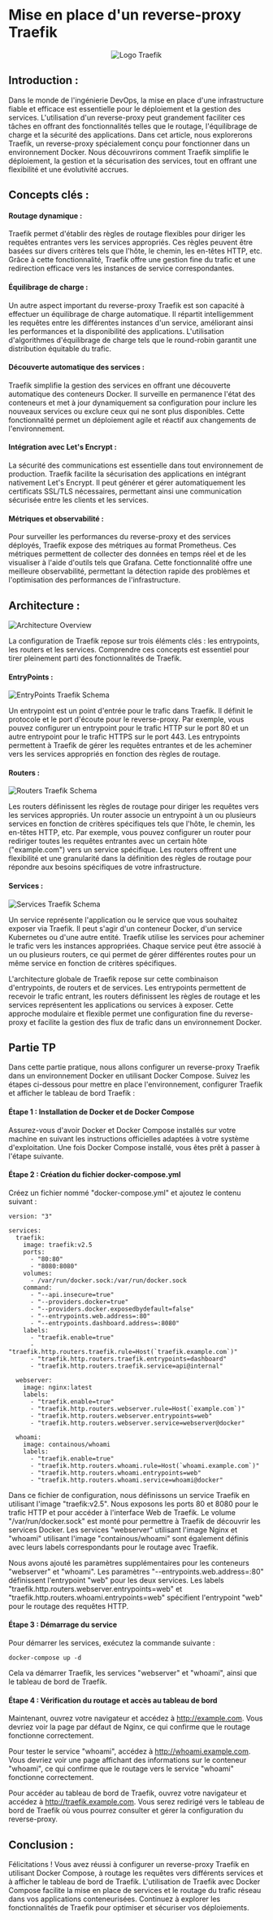 # Mise en place d'un reverse-proxy Traefik

<p align="center">
  <img src="images/logo/docker-traefik.png" alt="Logo Traefik">
</p>

## Introduction :

Dans le monde de l'ingénierie DevOps, la mise en place d'une infrastructure fiable et efficace est essentielle pour le déploiement et la gestion des services. L'utilisation d'un reverse-proxy peut grandement faciliter ces tâches en offrant des fonctionnalités telles que le routage, l'équilibrage de charge et la sécurité des applications. Dans cet article, nous explorerons Traefik, un reverse-proxy spécialement conçu pour fonctionner dans un environnement Docker. Nous découvrirons comment Traefik simplifie le déploiement, la gestion et la sécurisation des services, tout en offrant une flexibilité et une évolutivité accrues.


## Concepts clés :

#### Routage dynamique :
Traefik permet d'établir des règles de routage flexibles pour diriger les requêtes entrantes vers les services appropriés. Ces règles peuvent être basées sur divers critères tels que l'hôte, le chemin, les en-têtes HTTP, etc. Grâce à cette fonctionnalité, Traefik offre une gestion fine du trafic et une redirection efficace vers les instances de service correspondantes.

#### Équilibrage de charge :
Un autre aspect important du reverse-proxy Traefik est son capacité à effectuer un équilibrage de charge automatique. Il répartit intelligemment les requêtes entre les différentes instances d'un service, améliorant ainsi les performances et la disponibilité des applications. L'utilisation d'algorithmes d'équilibrage de charge tels que le round-robin garantit une distribution équitable du trafic.

#### Découverte automatique des services :
Traefik simplifie la gestion des services en offrant une découverte automatique des conteneurs Docker. Il surveille en permanence l'état des conteneurs et met à jour dynamiquement sa configuration pour inclure les nouveaux services ou exclure ceux qui ne sont plus disponibles. Cette fonctionnalité permet un déploiement agile et réactif aux changements de l'environnement.

#### Intégration avec Let's Encrypt :
La sécurité des communications est essentielle dans tout environnement de production. Traefik facilite la sécurisation des applications en intégrant nativement Let's Encrypt. Il peut générer et gérer automatiquement les certificats SSL/TLS nécessaires, permettant ainsi une communication sécurisée entre les clients et les services.

#### Métriques et observabilité :
Pour surveiller les performances du reverse-proxy et des services déployés, Traefik expose des métriques au format Prometheus. Ces métriques permettent de collecter des données en temps réel et de les visualiser à l'aide d'outils tels que Grafana. Cette fonctionnalité offre une meilleure observabilité, permettant la détection rapide des problèmes et l'optimisation des performances de l'infrastructure.


## Architecture :

![Architecture Overview](images/schemas/architecture-overview.png)

La configuration de Traefik repose sur trois éléments clés : les entrypoints, les routers et les services. Comprendre ces concepts est essentiel pour tirer pleinement parti des fonctionnalités de Traefik.

#### EntryPoints :

![EntryPoints Traefik Schema](images/schemas/entrypoints.png)

Un entrypoint est un point d'entrée pour le trafic dans Traefik. Il définit le protocole et le port d'écoute pour le reverse-proxy. Par exemple, vous pouvez configurer un entrypoint pour le trafic HTTP sur le port 80 et un autre entrypoint pour le trafic HTTPS sur le port 443. Les entrypoints permettent à Traefik de gérer les requêtes entrantes et de les acheminer vers les services appropriés en fonction des règles de routage.

#### Routers :

![Routers Traefik Schema](images/schemas/routers.png)

Les routers définissent les règles de routage pour diriger les requêtes vers les services appropriés. Un router associe un entrypoint à un ou plusieurs services en fonction de critères spécifiques tels que l'hôte, le chemin, les en-têtes HTTP, etc. Par exemple, vous pouvez configurer un router pour rediriger toutes les requêtes entrantes avec un certain hôte ("example.com") vers un service spécifique. Les routers offrent une flexibilité et une granularité dans la définition des règles de routage pour répondre aux besoins spécifiques de votre infrastructure.

#### Services :

![Services Traefik Schema](images/schemas/services.png)

Un service représente l'application ou le service que vous souhaitez exposer via Traefik. Il peut s'agir d'un conteneur Docker, d'un service Kubernetes ou d'une autre entité. Traefik utilise les services pour acheminer le trafic vers les instances appropriées. Chaque service peut être associé à un ou plusieurs routers, ce qui permet de gérer différentes routes pour un même service en fonction de critères spécifiques.

L'architecture globale de Traefik repose sur cette combinaison d'entrypoints, de routers et de services. Les entrypoints permettent de recevoir le trafic entrant, les routers définissent les règles de routage et les services représentent les applications ou services à exposer. Cette approche modulaire et flexible permet une configuration fine du reverse-proxy et facilite la gestion des flux de trafic dans un environnement Docker.


## Partie TP

Dans cette partie pratique, nous allons configurer un reverse-proxy Traefik dans un environnement Docker en utilisant Docker Compose. Suivez les étapes ci-dessous pour mettre en place l'environnement, configurer Traefik et afficher le tableau de bord Traefik :

#### Étape 1 : Installation de Docker et de Docker Compose
Assurez-vous d'avoir Docker et Docker Compose installés sur votre machine en suivant les instructions officielles adaptées à votre système d'exploitation. Une fois Docker Compose installé, vous êtes prêt à passer à l'étape suivante.

#### Étape 2 : Création du fichier docker-compose.yml
Créez un fichier nommé "docker-compose.yml" et ajoutez le contenu suivant :

```
version: "3"

services:
  traefik:
    image: traefik:v2.5
    ports:
      - "80:80"
      - "8080:8080"
    volumes:
      - /var/run/docker.sock:/var/run/docker.sock
    command:
      - "--api.insecure=true"
      - "--providers.docker=true"
      - "--providers.docker.exposedbydefault=false"
      - "--entrypoints.web.address=:80"
      - "--entrypoints.dashboard.address=:8080"
    labels:
      - "traefik.enable=true"
      - "traefik.http.routers.traefik.rule=Host(`traefik.example.com`)"
      - "traefik.http.routers.traefik.entrypoints=dashboard"
      - "traefik.http.routers.traefik.service=api@internal"

  webserver:
    image: nginx:latest
    labels:
      - "traefik.enable=true"
      - "traefik.http.routers.webserver.rule=Host(`example.com`)"
      - "traefik.http.routers.webserver.entrypoints=web"
      - "traefik.http.routers.webserver.service=webserver@docker"

  whoami:
    image: containous/whoami
    labels:
      - "traefik.enable=true"
      - "traefik.http.routers.whoami.rule=Host(`whoami.example.com`)"
      - "traefik.http.routers.whoami.entrypoints=web"
      - "traefik.http.routers.whoami.service=whoami@docker"
```

Dans ce fichier de configuration, nous définissons un service Traefik en utilisant l'image "traefik:v2.5". Nous exposons les ports 80 et 8080 pour le trafic HTTP et pour accéder à l'interface Web de Traefik. Le volume "/var/run/docker.sock" est monté pour permettre à Traefik de découvrir les services Docker. Les services "webserver" utilisant l'image Nginx et "whoami" utilisant l'image "containous/whoami" sont également définis avec leurs labels correspondants pour le routage avec Traefik.

Nous avons ajouté les paramètres supplémentaires pour les conteneurs "webserver" et "whoami". Les paramètres "--entrypoints.web.address=:80" définissent l'entrypoint "web" pour les deux services. Les labels "traefik.http.routers.webserver.entrypoints=web" et "traefik.http.routers.whoami.entrypoints=web" spécifient l'entrypoint "web" pour le routage des requêtes HTTP.

#### Étape 3 : Démarrage du service
Pour démarrer les services, exécutez la commande suivante :

```
docker-compose up -d
```

Cela va démarrer Traefik, les services "webserver" et "whoami", ainsi que le tableau de bord de Traefik.

#### Étape 4 : Vérification du routage et accès au tableau de bord
Maintenant, ouvrez votre navigateur et accédez à http://example.com. Vous devriez voir la page par défaut de Nginx, ce qui confirme que le routage fonctionne correctement.

Pour tester le service "whoami", accédez à http://whoami.example.com. Vous devriez voir une page affichant des informations sur le conteneur "whoami", ce qui confirme que le routage vers le service "whoami" fonctionne correctement.

Pour accéder au tableau de bord de Traefik, ouvrez votre navigateur et accédez à http://traefik.example.com. Vous serez redirigé vers le tableau de bord de Traefik où vous pourrez consulter et gérer la configuration du reverse-proxy.

## Conclusion :
Félicitations ! Vous avez réussi à configurer un reverse-proxy Traefik en utilisant Docker Compose, à routage les requêtes vers différents services et à afficher le tableau de bord de Traefik. L'utilisation de Traefik avec Docker Compose facilite la mise en place de services et le routage du trafic réseau dans vos applications conteneurisées. Continuez à explorer les fonctionnalités de Traefik pour optimiser et sécuriser vos déploiements.
